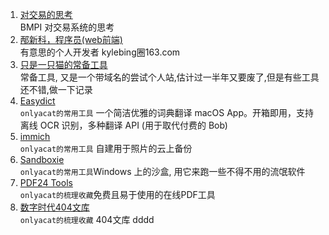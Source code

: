 ---
---

1. [对交易的思考](https://www.bmpi.dev/self/thinking-in-trade/)  
    BMPI 对交易系统的思考  
2. [邴新科，程序员(web前端)](http://kylebing.cn/index/?v=2024-03-04#/)  
    有意思的个人开发者  kylebing圈163.com
3. [只是一只猫的常备工具](https://onlyacat.com/tools)  
     常备工具, 又是一个带域名的尝试个人站,估计过一半年又要废了,但是有些工具还不错,做一下记录
4. [Easydict](https://github.com/tisfeng/Easydict)  
     `onlyacat的常用工具` 一个简洁优雅的词典翻译 macOS App。开箱即用，支持离线 OCR 识别，多种翻译 API (用于取代付费的 Bob)
5. [immich](https://github.com/immich-app/immich/blob/main/readme_i18n/README_zh_CN.md#%E7%A4%BA%E4%BE%8B)  
      `onlyacat的常用工具` 自建用于照片的云上备份
6. [Sandboxie](https://github.com/sandboxie-plus/Sandboxie)  
      `onlyacat的常用工具`Windows 上的沙盒, 用它来跑一些不得不用的流氓软件
7. [PDF24 Tools](https://tools.pdf24.org/zh/)  
      `onlyacat的梳理收藏`免费且易于使用的在线PDF工具
8. [数字时代404文库](https://chinadigitaltimes.net/chinese/404-articles-archive)   
      `onlyacat的梳理收藏` 404文库 dddd
